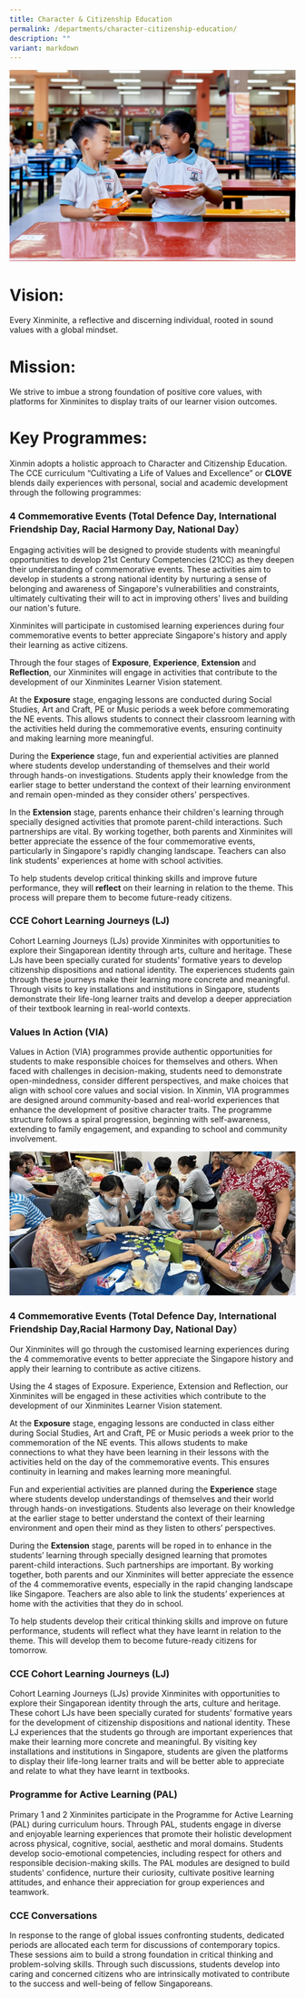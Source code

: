 ```yaml
---
title: Character & Citizenship Education
permalink: /departments/character-citizenship-education/
description: ""
variant: markdown
---
```

![](/images/Department%20Pics/cce%20dept.jpg)


# **Vision:**

Every Xinminite, a reflective and discerning individual, rooted in sound values with a global mindset.

# **Mission:**

We strive to imbue a strong foundation of positive core values,
with platforms for Xinminites to display traits of our learner vision outcomes.


# **Key Programmes:**

Xinmin adopts a holistic approach to Character and Citizenship Education. The CCE curriculum “Cultivating a Life of Values and Excellence” or **CLOVE** blends daily experiences with personal, social and academic development through the following programmes:

### 4 Commemorative Events (Total Defence Day, International Friendship Day, Racial Harmony Day, National Day）

Engaging activities will be designed to provide students with meaningful opportunities to develop 21st Century Competencies (21CC) as they deepen their understanding of commemorative events. These activities aim to develop in students a strong national identity by nurturing a sense of belonging and awareness of Singapore's vulnerabilities and constraints, ultimately cultivating their will to act in improving others' lives and building our nation's future.

Xinminites will participate in customised learning experiences during four commemorative events to better appreciate Singapore's history and apply their learning as active citizens.

Through the four stages of **Exposure**, **Experience**, **Extension** and **Reflection**, our Xinminites will engage in activities that contribute to the development of our Xinminites Learner Vision statement.

At the **Exposure** stage, engaging lessons are conducted during Social Studies, Art and Craft, PE or Music periods a week before commemorating the NE events. This allows students to connect their classroom learning with the activities held during the commemorative events, ensuring continuity and making learning more meaningful.

During the **Experience** stage, fun and experiential activities are planned where students develop understanding of themselves and their world through hands-on investigations. Students apply their knowledge from the earlier stage to better understand the context of their learning environment and remain open-minded as they consider others' perspectives.

In the **Extension** stage, parents enhance their children's learning through specially designed activities that promote parent-child interactions. Such partnerships are vital. By working together, both parents and Xinminites will better appreciate the essence of the four commemorative events, particularly in Singapore's rapidly changing landscape. Teachers can also link students' experiences at home with school activities.

To help students develop critical thinking skills and improve future performance, they will **reflect** on their learning in relation to the theme. This process will prepare them to become future-ready citizens.

### CCE Cohort Learning Journeys (LJ)

Cohort Learning Journeys (LJs) provide Xinminites with opportunities to explore their Singaporean identity through arts, culture and heritage. These LJs have been specially curated for students' formative years to develop citizenship dispositions and national identity. The experiences students gain through these journeys make their learning more concrete and meaningful. Through visits to key installations and institutions in Singapore, students demonstrate their life-long learner traits and develop a deeper appreciation of their textbook learning in real-world contexts.



### Values In Action (VIA)

Values in Action (VIA) programmes provide authentic opportunities for students to make responsible choices for themselves and others. When faced with challenges in decision-making, students need to demonstrate open-mindedness, consider different perspectives, and make choices that align with school core values and social vision.
In Xinmin, VIA programmes are designed around community-based and real-world experiences that enhance the development of positive character traits. The programme structure follows a spiral progression, beginning with self-awareness, extending to family engagement, and expanding to school and community involvement.

![](/images/VIA__1_.jpg)

### **4 Commemorative Events (Total Defence Day, International Friendship Day,Racial Harmony Day, National Day**）

Our Xinminites will go through the customised learning experiences during the 4 commemorative events to better appreciate the Singapore history and apply their learning to contribute as active citizens.

Using the 4 stages of Exposure. Experience, Extension and Reflection, our Xinminites will be engaged in these activities which contribute to the development of our Xinminites Learner Vision statement.

At the **Exposure** stage, engaging lessons are conducted in class either during Social Studies, Art and Craft, PE or Music periods a week prior to the commemoration of the NE events. This allows students to make connections to what they have been learning in their lessons with the activities held on the day of the commemorative events. This ensures continuity in learning and makes learning more meaningful.

Fun and experiential activities are planned during the **Experience** stage where students develop understandings of themselves and their world through hands-on investigations. Students also leverage on their knowledge at the earlier stage to better understand the context of their learning environment and open their mind as they listen to others’ perspectives.

During the **Extension** stage, parents will be roped in to enhance in the students’ learning through specially designed learning that promotes parent-child interactions. Such partnerships are important. By working together, both parents and our Xinminites will better appreciate the essence of the 4 commemorative events, especially in the rapid changing landscape like Singapore. Teachers are also able to link the students’ experiences at home with the activities that they do in school.

To help students develop their critical thinking skills and improve on future performance, students will reflect what they have learnt in relation to the theme. This will develop them to become future-ready citizens for tomorrow.

### **CCE Cohort Learning Journeys (LJ)**

Cohort Learning Journeys (LJs) provide Xinminites with opportunities to explore their Singaporean identity through the arts, culture and heritage. These cohort LJs have been specially curated for students’ formative years for the development of citizenship dispositions and national identity. These LJ experiences that the students go through are important experiences that make their learning more concrete and meaningful. By visiting key installations and institutions in Singapore, students are given the platforms to display their life-long learner traits and will be better able to appreciate and relate to what they have learnt in textbooks.

### Programme for Active Learning (PAL)

Primary 1 and 2 Xinminites participate in the Programme for Active Learning (PAL) during curriculum hours. Through PAL, students engage in diverse and enjoyable learning experiences that promote their holistic development across physical, cognitive, social, aesthetic and moral domains. Students develop socio-emotional competencies, including respect for others and responsible decision-making skills. The PAL modules are designed to build students' confidence, nurture their curiosity, cultivate positive learning attitudes, and enhance their appreciation for group experiences and teamwork.


###  CCE Conversations

In response to the range of global issues confronting students, dedicated periods are allocated each term for discussions of contemporary topics. These sessions aim to build a strong foundation in critical thinking and problem-solving skills. Through such discussions, students develop into caring and concerned citizens who are intrinsically motivated to contribute to the success and well-being of fellow Singaporeans.